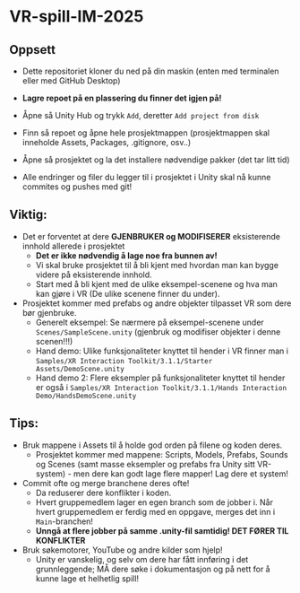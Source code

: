 # VR-spill-IM-2025

## Oppsett

- Dette repositoriet kloner du ned på din maskin (enten med terminalen eller med GitHub Desktop)
- **Lagre repoet på en plassering du finner det igjen på!**

- Åpne så Unity Hub og trykk `Add`, deretter `Add project from disk`
- Finn så repoet og åpne hele prosjektmappen (prosjektmappen skal inneholde Assets, Packages, .gitignore, osv..)
- Åpne så prosjektet og la det installere nødvendige pakker (det tar litt tid)
- Alle endringer og filer du legger til i prosjektet i Unity skal nå kunne commites og pushes med git!

## Viktig:

- Det er forventet at dere **GJENBRUKER og MODIFISERER** eksisterende innhold allerede i prosjektet
  - **Det er ikke nødvendig å lage noe fra bunnen av!**
  - Vi skal bruke prosjektet til å bli kjent med hvordan man kan bygge videre på eksisterende innhold.
  - Start med å bli kjent med de ulike eksempel-scenene og hva man kan gjøre i VR (De ulike scenene finner du under).
- Prosjektet kommer med prefabs og andre objekter tilpasset VR som dere bør gjenbruke.
  - Generelt eksempel: Se nærmere på eksempel-scenene under `Scenes/SampleScene.unity` (gjenbruk og modifiser objekter i denne scenen!!!)
  - Hand demo: Ulike funksjonaliteter knyttet til hender i VR finner man i `Samples/XR Interaction Toolkit/3.1.1/Starter Assets/DemoScene.unity`
  - Hand demo 2: Flere eksempler på funksjonaliteter knyttet til hender er også i `Samples/XR Interaction Toolkit/3.1.1/Hands Interaction Demo/HandsDemoScene.unity`

## Tips:

- Bruk mappene i Assets til å holde god orden på filene og koden deres.
  - Prosjektet kommer med mappene: Scripts, Models, Prefabs, Sounds og Scenes (samt masse eksempler og prefabs fra Unity sitt VR-system) - men dere kan godt lage flere mapper! Lag dere et system!
- Commit ofte og merge branchene deres ofte!
  - Da reduserer dere konflikter i koden.
  - Hvert gruppemedlem lager en egen branch som de jobber i. Når hvert gruppemedlem er ferdig med en oppgave, merges det inn i `Main`-branchen!
  - **Unngå at flere jobber på samme .unity-fil samtidig! DET FØRER TIL KONFLIKTER**
- Bruk søkemotorer, YouTube og andre kilder som hjelp!
  - Unity er vanskelig, og selv om dere har fått innføring i det grunnleggende; MÅ dere søke i dokumentasjon og på nett for å kunne lage et helhetlig spill!
